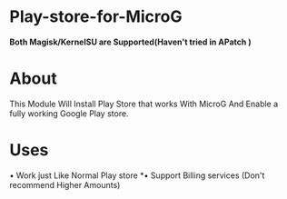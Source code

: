 # Play-store-for-MicroG
**Both Magisk/KernelSU are Supported(Haven't tried in APatch )**
# About
This Module Will Install Play Store that works With MicroG And Enable a fully working Google Play store.
# Uses
• Work just Like Normal Play store
*• Support Billing services (Don't recommend Higher Amounts)